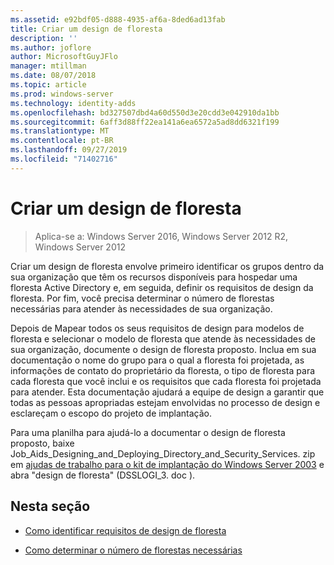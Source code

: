 ```yaml
---
ms.assetid: e92bdf05-d888-4935-af6a-8ded6ad13fab
title: Criar um design de floresta
description: ''
ms.author: joflore
author: MicrosoftGuyJFlo
manager: mtillman
ms.date: 08/07/2018
ms.topic: article
ms.prod: windows-server
ms.technology: identity-adds
ms.openlocfilehash: bd327507dbd4a60d550d3e20cdd3e042910da1bb
ms.sourcegitcommit: 6aff3d88ff22ea141a6ea6572a5ad8dd6321f199
ms.translationtype: MT
ms.contentlocale: pt-BR
ms.lasthandoff: 09/27/2019
ms.locfileid: "71402716"
---
```

# <a name="creating-a-forest-design"></a>Criar um design de floresta

>Aplica-se a: Windows Server 2016, Windows Server 2012 R2, Windows Server 2012

Criar um design de floresta envolve primeiro identificar os grupos dentro da sua organização que têm os recursos disponíveis para hospedar uma floresta Active Directory e, em seguida, definir os requisitos de design da floresta. Por fim, você precisa determinar o número de florestas necessárias para atender às necessidades de sua organização.  
  
Depois de Mapear todos os seus requisitos de design para modelos de floresta e selecionar o modelo de floresta que atende às necessidades de sua organização, documente o design de floresta proposto. Inclua em sua documentação o nome do grupo para o qual a floresta foi projetada, as informações de contato do proprietário da floresta, o tipo de floresta para cada floresta que você inclui e os requisitos que cada floresta foi projetada para atender. Esta documentação ajudará a equipe de design a garantir que todas as pessoas apropriadas estejam envolvidas no processo de design e esclareçam o escopo do projeto de implantação.  
  
Para uma planilha para ajudá-lo a documentar o design de floresta proposto, baixe Job_Aids_Designing_and_Deploying_Directory_and_Security_Services. zip em [ajudas de trabalho para o kit de implantação do Windows Server 2003](https://go.microsoft.com/fwlink/?LinkID=102558) e abra "design de floresta" (DSSLOGI_3. doc ).  
  
## <a name="in-this-section"></a>Nesta seção  
  
- [Como identificar requisitos de design de floresta](../../ad-ds/plan/Identifying-Forest-Design-Requirements.md)  
  
- [Como determinar o número de florestas necessárias](../../ad-ds/plan/Determining-the-Number-of-Forests-Required.md)  
